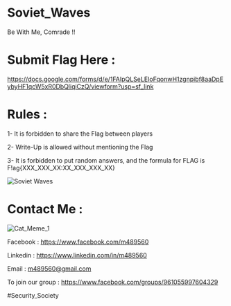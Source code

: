 # Soviet_Waves
Be With Me, Comrade !!

# Submit Flag Here :

https://docs.google.com/forms/d/e/1FAIpQLSeLEIoFqonwH1zgnpibf8aaDpEybyHF1qcW5xR0DbQliqiCzQ/viewform?usp=sf_link

# Rules :
1- It is forbidden to share the Flag between players

2- Write-Up is allowed without mentioning the Flag

3- It is forbidden to put random answers, and the formula for FLAG is F!ag{XXX_XXX_XX:XX_XXX_XXX_XX}

![Soviet Waves](https://user-images.githubusercontent.com/48302135/128721041-23d602b6-1c63-465c-b094-aa45932f320d.jpg)


# Contact Me :

![Cat_Meme_1](https://user-images.githubusercontent.com/48302135/128722597-409fd4d3-741e-4c32-8cf0-da6d8abb3fb9.jpg)


Facebook : https://www.facebook.com/m489560

Linkedin : https://www.linkedin.com/in/m489560

Email : m489560@gmail.com

To join our group : https://www.facebook.com/groups/961055997604329

#Security_Society
